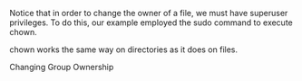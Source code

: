 Notice that in order to change the owner of a file, we must have superuser privileges. To do this, our example employed the sudo command to execute chown.

chown works the same way on directories as it does on files.

Changing Group Ownership
